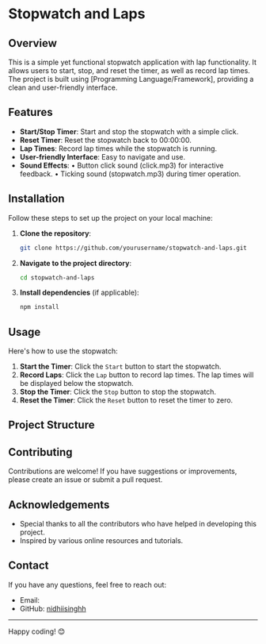 # Stopwatch and Laps

## Overview

This is a simple yet functional stopwatch application with lap functionality. It allows users to start, stop, and reset the timer, as well as record lap times. The project is built using [Programming Language/Framework], providing a clean and user-friendly interface.

## Features

- **Start/Stop Timer**: Start and stop the stopwatch with a simple click.
- **Reset Timer**: Reset the stopwatch back to 00:00:00.
- **Lap Times**: Record lap times while the stopwatch is running.
- **User-friendly Interface**: Easy to navigate and use.
- **Sound Effects**:
	•	Button click sound (click.mp3) for interactive feedback.
	•	Ticking sound (stopwatch.mp3) during timer operation.

## Installation

Follow these steps to set up the project on your local machine:

1. **Clone the repository**:
    ```sh
    git clone https://github.com/yourusername/stopwatch-and-laps.git
    ```
2. **Navigate to the project directory**:
    ```sh
    cd stopwatch-and-laps
    ```
3. **Install dependencies** (if applicable):
    ```sh
    npm install
    ```

## Usage

Here's how to use the stopwatch:

1. **Start the Timer**: Click the `Start` button to start the stopwatch.
2. **Record Laps**: Click the `Lap` button to record lap times. The lap times will be displayed below the stopwatch.
3. **Stop the Timer**: Click the `Stop` button to stop the stopwatch.
4. **Reset the Timer**: Click the `Reset` button to reset the timer to zero.

## Project Structure


## Contributing

Contributions are welcome! If you have suggestions or improvements, please create an issue or submit a pull request.


## Acknowledgements

- Special thanks to all the contributors who have helped in developing this project.
- Inspired by various online resources and tutorials.

## Contact

If you have any questions, feel free to reach out:

- Email:
- GitHub: [nidhiisinghh](https://github.com/nidhiisinghh)

---

Happy coding! 😊


